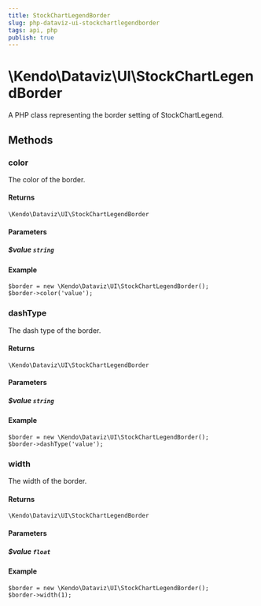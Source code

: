 ```yaml
---
title: StockChartLegendBorder
slug: php-dataviz-ui-stockchartlegendborder
tags: api, php
publish: true
---
```


# \Kendo\Dataviz\UI\StockChartLegendBorder

A PHP class representing the border setting of StockChartLegend.


## Methods

### color
The color of the border.

#### Returns
`\Kendo\Dataviz\UI\StockChartLegendBorder`

#### Parameters

##### $value `string`



#### Example 
    $border = new \Kendo\Dataviz\UI\StockChartLegendBorder();
    $border->color('value');

### dashType
The dash type of the border.

#### Returns
`\Kendo\Dataviz\UI\StockChartLegendBorder`

#### Parameters

##### $value `string`



#### Example 
    $border = new \Kendo\Dataviz\UI\StockChartLegendBorder();
    $border->dashType('value');

### width
The width of the border.

#### Returns
`\Kendo\Dataviz\UI\StockChartLegendBorder`

#### Parameters

##### $value `float`



#### Example 
    $border = new \Kendo\Dataviz\UI\StockChartLegendBorder();
    $border->width(1);

